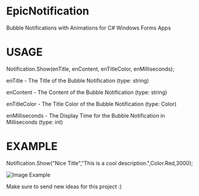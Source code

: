 # EpicNotification
Bubble Notifications with Animations for C# Windows Forms Apps

# USAGE
Notification.Show(enTitle, enContent, enTitleColor, enMilliseconds);

enTitle - The Title of the Bubble Notification (type: string)

enContent - The Content of the Bubble Notification (type: string)

enTitleColor - The Title Color of the Bubble Notification (type: Color)

enMilliseconds - The Display Time for the Bubble Notification in Milliseconds (type: int)


# EXAMPLE
Notification.Show("Nice Title","This is a cool description.",Color.Red,3000);

![Image Example](https://epify.net/images/EpicNotification-Example.PNG)



Make sure to send new ideas for this project :)
